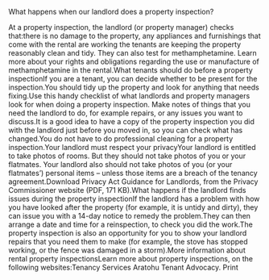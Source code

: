 What happens when our landlord does a property inspection?

At a property inspection, the landlord (or property manager) checks that:there is no damage to the property,
any appliances and furnishings that come with the rental are working
the tenants are keeping the property reasonably clean and tidy.
They can also test for methamphetamine. Learn more about your rights and obligations regarding the use or manufacture of methamphetamine in the rental.What tenants should do before a property inspectionIf you are a tenant, you can decide whether to be present for the inspection.You should tidy up the property and look for anything that needs fixing.Use this handy checklist of what landlords and property managers look for when doing a property inspection. Make notes of things that you need the landlord to do, for example repairs, or any issues you want to discuss.It is a good idea to have a copy of the property inspection you did with the landlord just before you moved in, so you can check what has changed.You do not have to do professional cleaning for a property inspection.Your landlord must respect your privacyYour landlord is entitled to take photos of rooms. But they should not take photos of you or your flatmates. Your landlord also should not take photos of you (or your flatmates’) personal items – unless those items are a breach of the tenancy agreement.Download Privacy Act Guidance for Landlords, from the Privacy Commissioner website (PDF, 171 KB).What happens if the landlord finds issues during the property inspectionIf the landlord has a problem with how you have looked after the property (for example, it is untidy and dirty), they can issue you with a 14-day notice to remedy the problem.They can then arrange a date and time for a reinspection, to check you did the work.The property inspection is also an opportunity for you to show your landlord repairs that you need them to make (for example, the stove has stopped working, or the fence was damaged in a storm).More information about rental property inspectionsLearn more about property inspections, on the following websites:Tenancy Services
Aratohu Tenant Advocacy.
  Print 